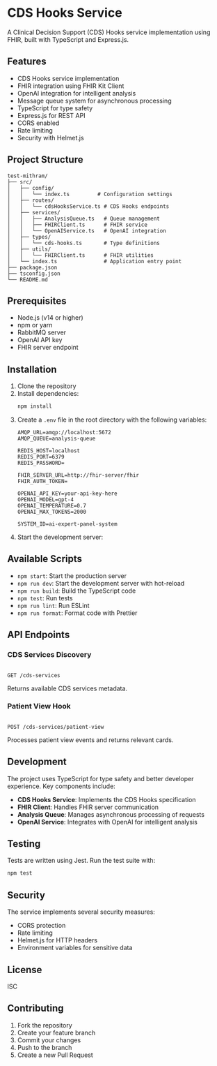 # CDS Hooks Service

A Clinical Decision Support (CDS) Hooks service implementation using FHIR, built with TypeScript and Express.js.

## Features

- CDS Hooks service implementation
- FHIR integration using FHIR Kit Client
- OpenAI integration for intelligent analysis
- Message queue system for asynchronous processing
- TypeScript for type safety
- Express.js for REST API
- CORS enabled
- Rate limiting
- Security with Helmet.js

## Project Structure

```
test-mithram/
├── src/
│   ├── config/
│   │   └── index.ts         # Configuration settings
│   ├── routes/
│   │   └── cdsHooksService.ts # CDS Hooks endpoints
│   ├── services/
│   │   ├── AnalysisQueue.ts   # Queue management
│   │   ├── FHIRClient.ts      # FHIR service
│   │   └── OpenAIService.ts   # OpenAI integration
│   ├── types/
│   │   └── cds-hooks.ts       # Type definitions
│   ├── utils/
│   │   └── FHIRClient.ts      # FHIR utilities
│   └── index.ts               # Application entry point
├── package.json
├── tsconfig.json
└── README.md
```

## Prerequisites

- Node.js (v14 or higher)
- npm or yarn
- RabbitMQ server
- OpenAI API key
- FHIR server endpoint

## Installation

1. Clone the repository
2. Install dependencies:
   ```bash
   npm install
   ```
3. Create a `.env` file in the root directory with the following variables:
   ```
   AMQP_URL=amqp://localhost:5672
   AMQP_QUEUE=analysis-queue

   REDIS_HOST=localhost
   REDIS_PORT=6379
   REDIS_PASSWORD=

   FHIR_SERVER_URL=http://fhir-server/fhir
   FHIR_AUTH_TOKEN=

   OPENAI_API_KEY=your-api-key-here
   OPENAI_MODEL=gpt-4
   OPENAI_TEMPERATURE=0.7
   OPENAI_MAX_TOKENS=2000

   SYSTEM_ID=ai-expert-panel-system
   ```
4. Start the development server:

## Available Scripts

- `npm start`: Start the production server
- `npm run dev`: Start the development server with hot-reload
- `npm run build`: Build the TypeScript code
- `npm test`: Run tests
- `npm run lint`: Run ESLint
- `npm run format`: Format code with Prettier

## API Endpoints

### CDS Services Discovery
```

GET /cds-services

```
Returns available CDS services metadata.

### Patient View Hook
```

POST /cds-services/patient-view

````
Processes patient view events and returns relevant cards.

## Development

The project uses TypeScript for type safety and better developer experience. Key components include:

- **CDS Hooks Service**: Implements the CDS Hooks specification
- **FHIR Client**: Handles FHIR server communication
- **Analysis Queue**: Manages asynchronous processing of requests
- **OpenAI Service**: Integrates with OpenAI for intelligent analysis

## Testing

Tests are written using Jest. Run the test suite with:

```bash
npm test
````

## Security

The service implements several security measures:

- CORS protection
- Rate limiting
- Helmet.js for HTTP headers
- Environment variables for sensitive data

## License

ISC

## Contributing

1. Fork the repository
2. Create your feature branch
3. Commit your changes
4. Push to the branch
5. Create a new Pull Request
